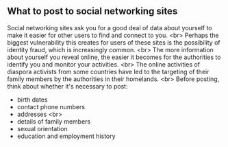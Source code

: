 
## What to post to social networking sites


Social networking sites ask you for a good deal of data about yourself to make it easier for other users to find and connect to you.
&lt;br&gt;
Perhaps the biggest vulnerability this creates for users of these sites is the possibility of identity fraud, which is increasingly common.
&lt;br&gt;
The more information about yourself you reveal online, the easier it becomes for the authorities to identify you and monitor your activities.
&lt;br&gt;
The online activities of diaspora activists from some countries have led to the targeting of their family members by the authorities in their homelands.
&lt;br&gt;
Before posting, think about whether it&#39;s necessary to post:
 - birth dates
 - contact phone numbers
 - addresses
&lt;br&gt;
 - details of family members
 - sexual orientation
 - education and employment history
